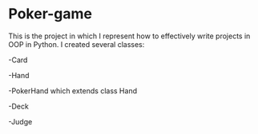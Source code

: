 # Poker-game
This is the project in which I represent how to effectively write projects in OOP in Python. I created several classes:


-Card


-Hand


-PokerHand which extends class Hand


-Deck 


-Judge 
